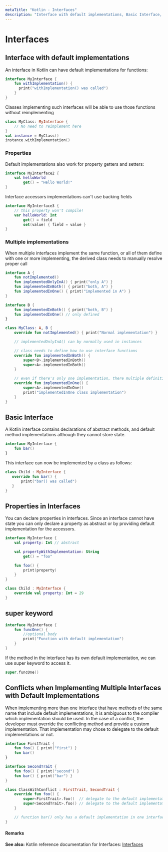 ```yaml
---
metaTitle: "Kotlin - Interfaces"
description: "Interface with default implementations, Basic Interface, Properties in Interfaces, super keyword, Conflicts when Implementing Multiple Interfaces with Default Implementations"
---
```


# Interfaces




## Interface with default implementations


An interface in Kotlin can have default implementations for functions:

```kotlin
interface MyInterface {
    fun withImplementation() {
      print("withImplementation() was called")
    }
}

```

Classes implementing such interfaces will be able to use those functions without reimplementing

```kotlin
class MyClass: MyInterface {
    // No need to reimplement here
}
val instance = MyClass()
instance.withImplementation()

```

### Properties

Default implementations also work for property getters and setters:

```kotlin
interface MyInterface2 {
    val helloWorld
        get() = "Hello World!"
}

```

Interface accessors implementations can't use backing fields

```kotlin
interface MyInterface3 {
    // this property won't compile!
    var helloWorld: Int
        get() = field
        set(value) { field = value }
}

```

### Multiple implementations

When multiple interfaces implement the same function, or all of them define with one or more implementing, the derived class needs to manually resolve proper call

```kotlin
interface A {
    fun notImplemented()
    fun implementedOnlyInA() { print("only A") }
    fun implementedInBoth() { print("both, A") }
    fun implementedInOne() { print("implemented in A") }
}

interface B {
    fun implementedInBoth() { print("both, B") }
    fun implementedInOne() // only defined
}

class MyClass: A, B {
    override fun notImplemented() { print("Normal implementation") }

    // implementedOnlyInA() can by normally used in instances

    // class needs to define how to use interface functions
    override fun implementedInBoth() {
        super<B>.implementedInBoth()
        super<A>.implementedInBoth()
    }

    // even if there's only one implementation, there multiple definitions
    override fun implementedInOne() {
        super<A>.implementedInOne()
        print("implementedInOne class implementation")
    }
}

```



## Basic Interface


A Kotlin interface contains declarations of abstract methods, and default method implementations although they cannot store state.

```kotlin
interface MyInterface {
    fun bar()
}

```

This interface can now be implemented by a class as follows:

```kotlin
class Child : MyInterface {
   override fun bar() {
       print("bar() was called")
   }
}

```



## Properties in Interfaces


You can declare properties in interfaces.  Since an interface cannot have state you can only declare a property as abstract or by providing default implementation for the accessors.

```kotlin
interface MyInterface {
    val property: Int // abstract

    val propertyWithImplementation: String
        get() = "foo"

    fun foo() {
        print(property)
    }
}

class Child : MyInterface {
    override val property: Int = 29
}

```



## super keyword


```kotlin
interface MyInterface {
    fun funcOne() {
        //optional body
        print("Function with default implementation")
    }
}

```

If the method in the interface has its own default implementation, we can use super keyword to access it.

```kotlin
super.funcOne()

```



## Conflicts when Implementing Multiple Interfaces with Default Implementations


When implementing more than one interface that have methods of the same name that include default implementations, it is ambiguous to the compiler which implementation should be used.  In the case of a conflict, the developer must override the conflicting method and provide a custom implementation.  That implementation may chose to delegate to the default implementations or not.

```kotlin
interface FirstTrait {
    fun foo() { print("first") }
    fun bar()
}

interface SecondTrait {
    fun foo() { print("second") }
    fun bar() { print("bar") }
}

class ClassWithConflict : FirstTrait, SecondTrait {
    override fun foo() {
        super<FirstTrait>.foo()  // delegate to the default implementation of FirstTrait
        super<SecondTrait>.foo() // delegate to the default implementation of SecondTrait
    }

    // function bar() only has a default implementation in one interface and therefore is ok.
}

```



#### Remarks


**See also:**  Kotlin reference documentation for Interfaces: [Interfaces](https://kotlinlang.org/docs/reference/interfaces.html)


